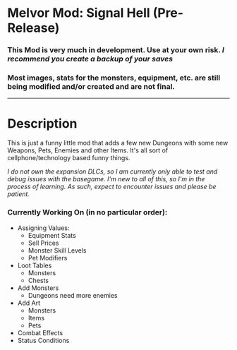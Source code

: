 # Melvor Mod: Signal Hell (Pre-Release)
### This Mod is very much in development. Use at your own risk. *I recommend you create a backup of your saves*
### Most images, stats for the monsters, equipment, etc. are still being modified and/or created and are not final. 
___________________________________________________

# Description
This is just a funny little mod that adds a few new Dungeons with some new Weapons, Pets, Enemies and other Items. It's all sort of cellphone/technology based funny things. 

*I do not own the expansion DLCs, so I am currently only able to test and debug issues with the basegame. I'm new to all of this, so I'm in the process of learning. As such, expect to encounter issues and please be patient.*

### Currently Working On (in no particular order):
<ul>
  <li>Assigning Values:
	  <ul>
        <li>Equipment Stats</li>
        <li>Sell Prices</li>
	      <li>Monster Skill Levels</li>
	      <li>Pet Modifiers</li>
    </ul>
  </li>
  
  <li>Loot Tables
	  <ul>
      <li>Monsters</li>
	    <li>Chests</li>
    </ul>
  </li>
  
  <li>Add Monsters
	  <ul>
        <li>Dungeons need more enemies</li>
    </ul>
  </li>

  <li>Add Art
	  <ul>
		  <li>Monsters</li>
		  <li>Items</li>
		  <li>Pets</li>
	  </ul>
  </li>
  
  <li>Combat Effects</li>  
  
  <li>Status Conditions</li>  
</ul>

